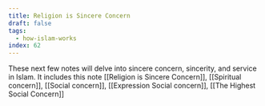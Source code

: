 ```yaml
---
title: Religion is Sincere Concern
draft: false
tags:
  - how-islam-works
index: 62
---
```

These next few notes will delve into sincere concern, sincerity, and service in Islam. It includes this note [[Religion is Sincere Concern]], [[Spiritual concern]], [[Social concern]], [[Expression Social concern]], [[The Highest Social Concern]]

